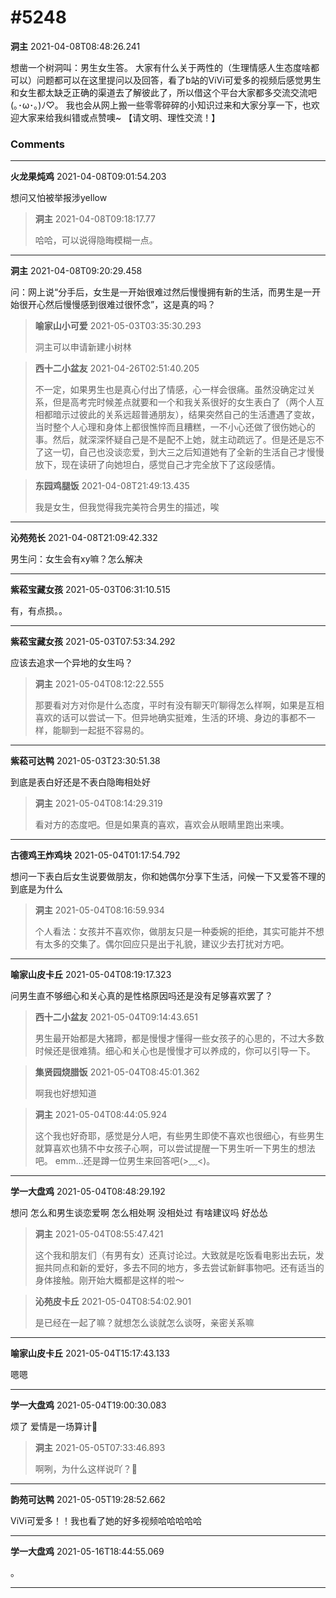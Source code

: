 # #5248

**洞主** 2021-04-08T08:48:26.241

想凿一个树洞叫：男生女生答。
大家有什么关于两性的（生理情感人生态度啥都可以）问题都可以在这里提问以及回答，看了b站的ViVi可爱多的视频后感觉男生和女生都太缺乏正确的渠道去了解彼此了，所以借这个平台大家都多交流交流吧(｡･ω･｡)ﾉ♡。
我也会从网上搬一些零零碎碎的小知识过来和大家分享一下，也欢迎大家来给我纠错或点赞噢~
【请文明、理性交流！】

### Comments

---

**火龙果炖鸡** 2021-04-08T09:01:54.203

想问又怕被举报涉yellow

> **洞主** 2021-04-08T09:18:17.77
> 
> 哈哈，可以说得隐晦模糊一点。


---

**洞主** 2021-04-08T09:20:29.458

问：网上说“分手后，女生是一开始很难过然后慢慢拥有新的生活，而男生是一开始很开心然后慢慢感到很难过很怀念”，这是真的吗？

> **喻家山小可爱** 2021-05-03T03:35:30.293
> 
> 洞主可以申请新建小树林


> **西十二小盆友** 2021-04-26T02:51:40.205
> 
> 不一定，如果男生也是真心付出了情感，心一样会很痛。虽然没确定过关系，但是高考完时候差点就要和一个和我关系很好的女生表白了（两个人互相都暗示过彼此的关系远超普通朋友），结果突然自己的生活遭遇了变故，当时整个人心理和身体上都很憔悴而且糟糕，一不小心还做了很伤她心的事。然后，就深深怀疑自己是不是配不上她，就主动疏远了。但是还是忘不了这一切，自己也没谈恋爱，到大三之后知道她有了全新的生活自己才慢慢放下，现在读研了向她坦白，感觉自己才完全放下了这段感情。


> **东园鸡腿饭** 2021-04-08T21:49:13.435
> 
> 我是女生，但我觉得我完美符合男生的描述，唉


---

**沁苑苑长** 2021-04-08T21:09:42.332

男生问：女生会有xy嘛？怎么解决

---

**紫菘宝藏女孩** 2021-05-03T06:31:10.515

有，有点损。。

---

**紫菘宝藏女孩** 2021-05-03T07:53:34.292

应该去追求一个异地的女生吗？

> **洞主** 2021-05-04T08:12:22.555
> 
> 那要看对方对你是什么态度，平时有没有聊天吖聊得怎么样啊，如果是互相喜欢的话可以尝试一下。但异地确实挺难，生活的环境、身边的事都不一样，能聊到一起挺不容易的。


---

**紫菘可达鸭** 2021-05-03T23:30:51.38

到底是表白好还是不表白隐晦相处好

> **洞主** 2021-05-04T08:14:29.319
> 
> 看对方的态度吧。但是如果真的喜欢，喜欢会从眼睛里跑出来噢。


---

**古德鸡王炸鸡块** 2021-05-04T01:17:54.792

想问一下表白后女生说要做朋友，你和她偶尔分享下生活，问候一下又爱答不理的到底是为什么

> **洞主** 2021-05-04T08:16:59.934
> 
> 个人看法：女孩并不喜欢你，做朋友只是一种委婉的拒绝，其实可能并不想有太多的交集了。偶尔回应只是出于礼貌，建议少去打扰对方吧。


---

**喻家山皮卡丘** 2021-05-04T08:19:17.323

问男生直不够细心和关心真的是性格原因吗还是没有足够喜欢罢了？

> **西十二小盆友** 2021-05-04T09:14:43.651
> 
> 男生最开始都是大猪蹄，都是慢慢才懂得一些女孩子的心思的，不过大多数时候还是很难猜。细心和关心也是慢慢才可以养成的，你可以引导一下。


> **集贤园烧腊饭** 2021-05-04T08:45:01.362
> 
> 啊我也好想知道


> **洞主** 2021-05-04T08:44:05.924
> 
> 这个我也好奇耶，感觉是分人吧，有些男生即使不喜欢也很细心，有些男生就算喜欢也猜不中女孩子心啊，可以尝试提醒一下男生听一下男生的想法吧。
emm…还是蹲一位男生来回答吧(>﹏<)。


---

**学一大盘鸡** 2021-05-04T08:48:29.192

想问  怎么和男生谈恋爱啊  怎么相处啊  没相处过  有啥建议吗  好怂怂

> **洞主** 2021-05-04T08:55:47.421
> 
> 这个我和朋友们（有男有女）还真讨论过。大致就是吃饭看电影出去玩，发掘共同点和新的爱好，多去不同的地方，多去尝试新鲜事物吧。还有适当的身体接触。刚开始大概都是这样的啦～


> **沁苑皮卡丘** 2021-05-04T08:54:02.901
> 
> 是已经在一起了嘛？就想怎么谈就怎么谈呀，亲密关系嘛


---

**喻家山皮卡丘** 2021-05-04T15:17:43.133

嗯嗯

---

**学一大盘鸡** 2021-05-04T19:00:30.083

烦了  爱情是一场算计🤬

> **洞主** 2021-05-05T07:33:46.893
> 
> 啊咧，为什么这样说吖？👀


---

**韵苑可达鸭** 2021-05-05T19:28:52.662

ViVi可爱多！！我也看了她的好多视频哈哈哈哈哈

---

**学一大盘鸡** 2021-05-16T18:44:55.069

。

---

